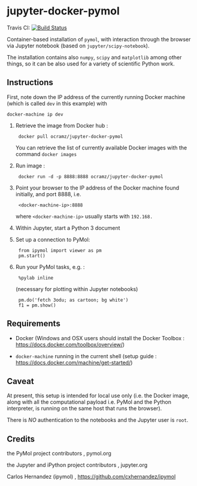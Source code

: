# jupyter-docker-pymol

Travis CI: [![Build Status](https://travis-ci.org/ocramz/jupyter-docker-pymol.svg?branch=master)](https://travis-ci.org/ocramz/jupyter-docker-pymol)

Container-based installation of `pymol`, with interaction through the browser via Jupyter notebook (based on `jupyter/scipy-notebook`).

The installation contains also `numpy`, `scipy` and `matplotlib` among other things, so it can be also used for a variety of scientific Python work.


## Instructions


First, note down the IP address of the currently running Docker machine (which is called `dev` in this example) with 

    docker-machine ip dev


1. Retrieve the image from Docker hub :

        docker pull ocramz/jupyter-docker-pymol

   You can retrieve the list of currently available Docker images with the command `docker images`


2. Run image :
  
        docker run -d -p 8888:8888 ocramz/jupyter-docker-pymol

3. Point your browser to the IP address of the Docker machine found initially, and port 8888, i.e.

        <docker-machine-ip>:8888

   where `<docker-machine-ip>` usually starts with `192.168.` 

4. Within Jupyter, start a Python 3 document

5. Set up a connection to PyMol:

        from ipymol import viewer as pm
        pm.start()

6. Run your PyMol tasks, e.g. :

        %pylab inline 

    (necessary for plotting within Jupyter notebooks)

        pm.do('fetch 3odu; as cartoon; bg white')
        f1 = pm.show()







## Requirements

* Docker (Windows and OSX users should install the Docker Toolbox : https://docs.docker.com/toolbox/overview/)

* `docker-machine` running in the current shell (setup guide : https://docs.docker.com/machine/get-started/)



## Caveat

At present, this setup is intended for local use only (i.e. the Docker image, along with all the computational payload i.e. PyMol and the Python interpreter, is running on the same host that runs the browser). 

There is *NO* authentication to the notebooks and the Jupyter user is `root`.





## Credits

the PyMol project contributors , pymol.org

the Jupyter and iPython project contributors , jupyter.org

Carlos Hernandez (ipymol) , https://github.com/cxhernandez/ipymol